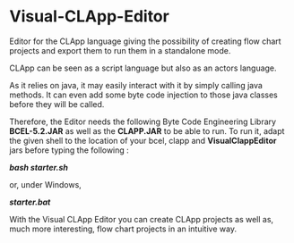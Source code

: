 # Visual-CLApp-Editor

Editor for the CLApp language giving the possibility of creating flow chart projects and export them to run them in a standalone mode.

CLApp can be seen as a script language but also as an actors language.

As it relies on java, it may easily interact with it by simply calling java methods. It can even add some byte code injection to those java classes before they will be called.

Therefore, the Editor needs the following Byte Code Engineering Library **BCEL-5.2.JAR** as well as the **CLAPP.JAR** to be able to run.
To run it, adapt the given shell to the location of your bcel, clapp and **VisualClappEditor** jars before typing the following :

_**bash starter.sh**_

or, under Windows,

_**starter.bat**_

With the Visual CLApp Editor you can create CLApp projects as well as, much more interesting, flow chart projects in an intuitive way.
